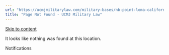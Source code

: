 ```yaml
---
url: "https://ucmjmilitarylaw.com/military-bases/nb-point-loma-california-military-defense-lawyer-ucmj-legal-guide/%7Blocation14"
title: "Page Not Found - UCMJ Military Law"
---
```


[Skip to content](https://ucmjmilitarylaw.com/military-bases/nb-point-loma-california-military-defense-lawyer-ucmj-legal-guide/%7Blocation14#content)

It looks like nothing was found at this location.

Notifications
